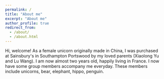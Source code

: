 ```yaml
---
permalink: /
title: "About me"
excerpt: "About me"
author_profile: true
redirect_from: 
  - /about/
  - /about.html
---
```


Hi, welcome! As a female unicorn originally made in China, I was purchased at Sainsbury's in Southampton Portswood by my loved parents (Xiaolong Yu and Lu Wang). I am now almost two years old, happily living in France. I now have some group members accompany me everyday. These members include unicorns, bear, elephant, hippo, penguin. 




